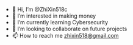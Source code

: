 - 👋 Hi, I’m @ZhiXin518c
- 👀 I’m interested in making money
- 🌱 I’m currently learning Cybersecurity
- 💞️ I’m looking to collaborate on future projects
- 📫 How to reach me zhixin518@gmail.com

<!---
ZhiXin518c/ZhiXin518c is a ✨ special ✨ repository because its `README.md` (this file) appears on your GitHub profile.
You can click the Preview link to take a look at your changes.
--->
